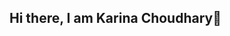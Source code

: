 ## Hi there, I am Karina Choudhary👋

<!--
**choudhary1610/choudhary1610** is a ✨ _special_ ✨ repository because its `README.md` (this file) appears on your GitHub profile.

- 🎓 Currently pursuing my Bachelor’s degree in Civil Engineering from IIT Jodhpur.
- 🔭 I’m currently working on problem solving skills...

## My Skills

- **Programming Languages**: Python, C/C++, HTML, CSS, JavaScript, etc.

## Connect with Me

- **[LinkedIn](https://www.linkedin.com/in/karina-choudhary-19a00a234/)**
- **[Email](mailto:karinakhandela@gmail.com)**
- **[Portfolio/Personal Website](https://choudhary1610.github.io/My_portfolio/)**
-->

